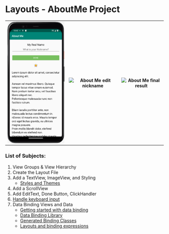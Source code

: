 #  Layouts - AboutMe Project

<table style="width:100%">
  <tr>
    <th><img src=".\readme.resources\start.png" alt="About Me initial page"/></th>
    <th><img src=".\readme.resources\guess.png" alt="About Me edit nickname"/></th>
    <th><img src=".\readme.resources\congratulations.png" alt="About Me final result"/></th>
  </tr>
</table>

### List of Subjects:
 1. View Groups & View Hierarchy
 2. Create the Layout File
 3. Add a TextView, ImageView, and Styling
     * [Styles and Themes](https://developer.android.com/guide/topics/ui/look-and-feel/themes)
 4. Add a ScrollView
 5. Add EditText, Done Button, ClickHandler
 6. [Handle keyboard input](https://developer.android.com/training/keyboard-input)
 7. Data Binding Views and Data
     * [Getting started with data binding](https://developer.android.com/topic/libraries/data-binding/start)
     * [Data Binding Library](https://developer.android.com/topic/libraries/data-binding)
     * [Generated Binding Classes](https://developer.android.com/topic/libraries/data-binding/generated-binding)
     * [Layouts and binding expressions](https://developer.android.com/topic/libraries/data-binding/expressions)
